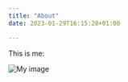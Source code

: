 ```yaml
---
title: "About"
date: 2023-01-29T16:15:28+01:00

---
```


This is me:

![My image](/profile2.jpeg)


